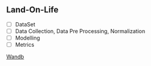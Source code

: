 ## Land-On-Life

- [ ] DataSet
- [ ] Data Collection, Data Pre Processing, Normalization
- [ ] Modelling
- [ ] Metrics

[Wandb](https://wandb.ai/ranuga-d/Find-Card?workspace=user-ranuga-d)
